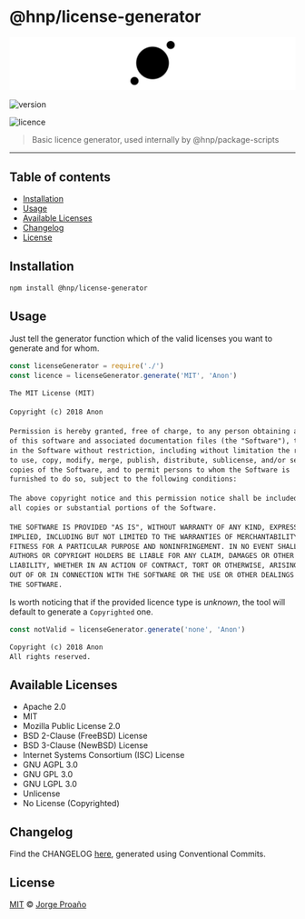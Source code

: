 # @hnp/license-generator

![hero](https://github.com/MechanicalHuman/hnp-utilities/blob/master/hero.png)

![version](https://img.shields.io/npm/v/@hnp/license-generator.svg)

![licence](https://img.shields.io/npm/l/@hnp/license-generator.svg)

> Basic licence generator, used internally by @hnp/package-scripts

---

## Table of contents

-   [Installation](#installation)
-   [Usage](#usage)
-   [Available Licenses](#available-licenses)
-   [Changelog](#changelog)
-   [License](#license)

## Installation

```sh
npm install @hnp/license-generator
```

## Usage

Just tell the generator function which of the valid licenses you want to generate and for whom.

```javascript
const licenseGenerator = require('./')
const licence = licenseGenerator.generate('MIT', 'Anon')
```

```md
The MIT License (MIT)

Copyright (c) 2018 Anon

Permission is hereby granted, free of charge, to any person obtaining a copy
of this software and associated documentation files (the "Software"), to deal
in the Software without restriction, including without limitation the rights
to use, copy, modify, merge, publish, distribute, sublicense, and/or sell
copies of the Software, and to permit persons to whom the Software is
furnished to do so, subject to the following conditions:

The above copyright notice and this permission notice shall be included in
all copies or substantial portions of the Software.

THE SOFTWARE IS PROVIDED "AS IS", WITHOUT WARRANTY OF ANY KIND, EXPRESS OR
IMPLIED, INCLUDING BUT NOT LIMITED TO THE WARRANTIES OF MERCHANTABILITY,
FITNESS FOR A PARTICULAR PURPOSE AND NONINFRINGEMENT. IN NO EVENT SHALL THE
AUTHORS OR COPYRIGHT HOLDERS BE LIABLE FOR ANY CLAIM, DAMAGES OR OTHER
LIABILITY, WHETHER IN AN ACTION OF CONTRACT, TORT OR OTHERWISE, ARISING FROM,
OUT OF OR IN CONNECTION WITH THE SOFTWARE OR THE USE OR OTHER DEALINGS IN
THE SOFTWARE.
```

Is worth noticing that if the provided licence type is _unknown_, the tool will default to generate a `Copyrighted` one.

```javascript
const notValid = licenseGenerator.generate('none', 'Anon')
```

```md
Copyright (c) 2018 Anon
All rights reserved.
```

## Available Licenses

-   Apache 2.0
-   MIT
-   Mozilla Public License 2.0
-   BSD 2-Clause (FreeBSD) License
-   BSD 3-Clause (NewBSD) License
-   Internet Systems Consortium (ISC) License
-   GNU AGPL 3.0
-   GNU GPL 3.0
-   GNU LGPL 3.0
-   Unlicense
-   No License (Copyrighted)

## Changelog

Find the CHANGELOG [here](CHANGELOG.md), generated using Conventional Commits.

## License

[MIT](LICENSE) © [Jorge Proaño](https://www.hidden-node-problem.com)

